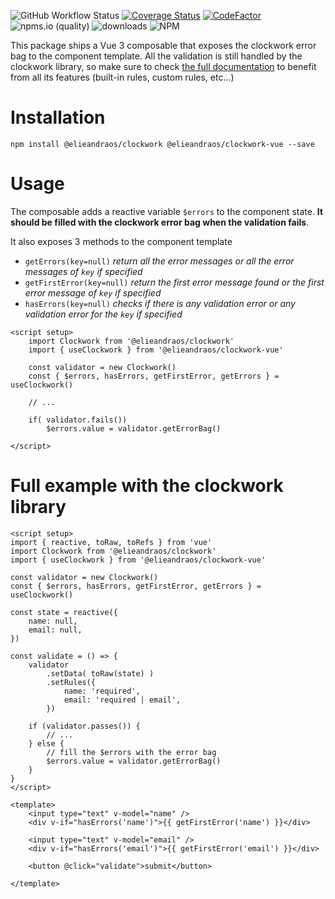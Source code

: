 ![GitHub Workflow Status](https://img.shields.io/github/workflow/status/elieandraos/clockwork-vue/CI)
[![Coverage Status](https://coveralls.io/repos/github/elieandraos/clockwork-vue/badge.svg?branch=main)](https://coveralls.io/github/elieandraos/clockwork-vue?branch=main)
[![CodeFactor](https://www.codefactor.io/repository/github/elieandraos/clockwork-vue/badge)](https://www.codefactor.io/repository/github/elieandraos/clockwork-vue)
![npms.io (quality)](https://img.shields.io/npms-io/quality-score/@elieandraos/clockwork-vue)
![downloads](https://img.shields.io/npm/dt/@elieandraos/clockwork-vue)
![NPM](https://img.shields.io/npm/l/@elieandraos/clockwork-vue)

This package ships a Vue 3 composable that exposes the clockwork error bag to the component template.
All the validation is still handled by the clockwork library, so make sure to check
[the full documentation](https://github.com/elieandraos/clockwork) to benefit from all its
features (built-in rules, custom rules, etc...)

# Installation
```shell
npm install @elieandraos/clockwork @elieandraos/clockwork-vue --save
```

# Usage
The composable adds a reactive variable `$errors` to the component state.
**It should be filled with the clockwork error bag when the validation fails**.

It also exposes 3 methods to the component template
- `getErrors(key=null)` _return all the error messages or all the error messages of `key` if specified_
- `getFirstError(key=null)` _return the first error message found or the first error message of `key` if specified_
- `hasErrors(key=null)` _checks if there is any validation error or any validation error for the `key` if specified_

```vue
<script setup>
    import Clockwork from '@elieandraos/clockwork'
    import { useClockwork } from '@elieandraos/clockwork-vue'
    
    const validator = new Clockwork()
    const { $errors, hasErrors, getFirstError, getErrors } = useClockwork()
    
    // ...
    
    if( validator.fails())
        $errors.value = validator.getErrorBag()

</script>
```

# Full example with the clockwork library
```vue
<script setup>
import { reactive, toRaw, toRefs } from 'vue'
import Clockwork from '@elieandraos/clockwork'
import { useClockwork } from '@elieandraos/clockwork-vue'

const validator = new Clockwork()
const { $errors, hasErrors, getFirstError, getErrors } = useClockwork()

const state = reactive({
    name: null,
    email: null,
})

const validate = () => {
    validator
        .setData( toRaw(state) )
        .setRules({
            name: 'required',
            email: 'required | email',
        })

    if (validator.passes()) {
        // ...
    } else {
        // fill the $errors with the error bag
        $errors.value = validator.getErrorBag()
    }
}
</script>

<template>
    <input type="text" v-model="name" />
    <div v-if="hasErrors('name')">{{ getFirstError('name') }}</div>

    <input type="text" v-model="email" />
    <div v-if="hasErrors('email')">{{ getFirstError('email') }}</div>
    
    <button @click="validate">submit</button>
    
</template>
```